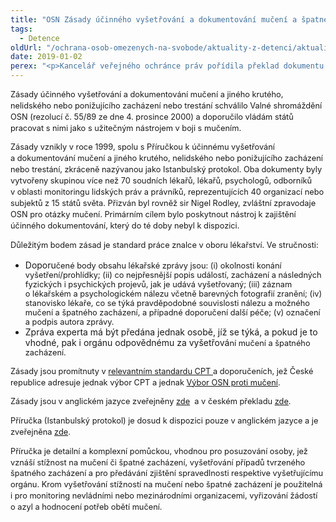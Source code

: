 ```yaml
---
title: "OSN Zásady účinného vyšetřování a dokumentování mučení a špatného zacházení konečně v češtině"
tags:
  - Detence
oldUrl: "/ochrana-osob-omezenych-na-svobode/aktuality-z-detenci/aktuality-z-detenci-2019/osn-zasady-ucinneho-vysetrovani-a-dokumentovani-muceni-a-spatneho-zachazeni-konecn-1/"
date: 2019-01-02
perex: "<p>Kancelář veřejného ochránce práv pořídila překlad dokumentu OSN, který od roku 1999 představuje mezinárodní standard vyšetřování a dokumentování špatného zacházení.</p>"
---
```


<!-- imported from the old website -->

<p style="line-height: 17.92px; font-size: 12.8px;">Zásady účinného vyšetřování a dokumentování mučení a jiného krutého, nelidského nebo ponižujícího zacházení nebo trestání schválilo Valné shromáždění OSN (rezolucí č. 55/89 ze dne 4. prosince 2000) a doporučilo vládám států pracovat s nimi jako s užitečným nástrojem v boji s mučením.</p><p style="line-height: 17.92px; font-size: 12.8px;">Zásady vznikly v roce 1999, spolu s Příručkou k účinnému vyšetřování a dokumentování mučení a jiného krutého, nelidského nebo ponižujícího zacházení nebo trestání, zkráceně nazývanou jako Istanbulský protokol. Oba dokumenty byly vytvořeny skupinou více než 70 soudních lékařů, lékařů, psychologů, odborníků v oblasti monitoringu lidských práv a právníků, reprezentujících 40 organizací nebo subjektů z 15 států světa. Přizván byl rovněž sir Nigel Rodley, zvláštní zpravodaje OSN pro otázky mučení. Primárním cílem bylo poskytnout nástroj k zajištění účinného dokumentování, který do té doby nebyl k dispozici.</p><p style="line-height: 17.92px; font-size: 12.8px;">Důležitým bodem zásad je standard práce znalce v oboru lékařství. Ve stručnosti:</p><ul><li>Doporu<span style="background-color: initial; font-size: 12.8px;">čené body obsahu lékařské zprávy jsou: (i) okolnosti konání vyšetření/prohlídky; (ii) co nejpřesnější popis událostí, zacházení a následných fyzických i psychických projevů, jak je udává vyšetřovaný; (iii) záznam o lékařském a psychologickém nálezu včetně barevných fotografií zranění; (iv) stanovisko lékaře, co se týká pravděpodobné souvislosti nálezu a možného mučení a špatného zacházení, a případné doporučení další péče; (v) označení a podpis autora zprávy.</span></li><li>Zpráva experta má být předána jednak osobě, jíž se týká, a pokud je to vhodné, pak i orgánu odpovědnému za vyšetřová<span style="background-color: initial; font-size: 12.8px;">ní mučení a špatného zacházení.</span></li></ul><p style="line-height: 17.92px; font-size: 12.8px;"><span style="font-size: 12.8px;">Zásady jsou promítnuty v </span><a href="https://rm.coe.int/16806ccc36" target="_blank" style="font-size: 12.8px;">relevantním standardu CPT </a><span style="font-size: 12.8px;">a doporučeních, jež České republice adresuje jednak výbor CPT a jednak </span><a href="https://www.ochrance.cz/ochrana-osob-omezenych-na-svobode/aktuality-z-detenci/aktuality-z-detenci-2018/osn-vybor-proti-muceni-adresoval-ceske-republice-nova-doporuceni/" target="_blank" style="font-size: 12.8px;">Výbor OSN proti mučení</a><span style="font-size: 12.8px;">.</span></p><p style="line-height: 17.92px; font-size: 12.8px;">Zásady jsou v anglickém jazyce zveřejněny <a href="https://www.ohchr.org/EN/ProfessionalInterest/Pages/EffectiveInvestigationAndDocumentationOfTorture.aspx" target="_blank">zde</a>  a v českém překladu <a href="/uploads-import/ochrana_osob/Ostatni/Zasady-ucinneho-vysetrovani.pdf" target="_blank">zde</a>.</p><p style="line-height: 17.92px; font-size: 12.8px;">Příručka (Istanbulský protokol) je dosud k dispozici pouze v anglickém jazyce a je zveřejněna <a href="https://www.refworld.org/docid/4638aca62.html" target="_blank">zde</a>.</p><p style="line-height: 17.92px; font-size: 12.8px;">Příručka je detailní a komplexní pomůckou, vhodnou pro posuzování osoby, jež vznáší stížnost na mučení či špatné zacházení, vyšetřování případů tvrzeného špatného zacházení a pro předávání zjištění spravedlnosti respektive vyšetřujícímu orgánu. Krom vyšetřování stížností na mučení nebo špatné zacházení je použitelná i pro monitoring nevládními nebo mezinárodními organizacemi, vyřizování žádostí o azyl a hodnocení potřeb obětí mučení.</p>
